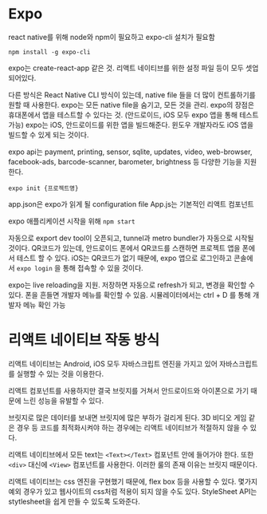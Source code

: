 # Expo

react native를 위해 node와 npm이 필요하고 expo-cli 설치가 필요함

`npm install -g expo-cli`

expo는 create-react-app 같은 것. 리액트 네이티브를 위한 설정 파일 등이 모두 셋업되어있다.

다른 방식은 React Native CLI 방식이 있는데, native file 들을 더 많이 컨트롤하기를 원할 때 사용한다.
expo는 모든 native file을 숨기고, 모든 것을 관리. expo의 장점은 휴대폰에서 앱을 테스트할 수 있다는 것. (안드로이드, iOS 모두 expo 앱을 통해 테스트 가능)
expo는 iOS, 안드로이드를 위한 앱을 빌드해준다. 윈도우 개발자라도 iOS 앱을 빌드할 수 있게 되는 것이다.

expo api는 payment, printing, sensor, sqlite, updates, video, web-browser, facebook-ads, barcode-scanner, barometer, brightness 등 다양한 기능을 지원한다.

`expo init {프로젝트명}`

app.json은 expo가 읽게 될 configuration file
App.js는 기본적인 리액트 컴포넌트

expo 애플리케이션 시작을 위해 `npm start`

자동으로 export dev tool이 오픈되고, tunnel과 metro bundler가 자동으로 시작될 것이다.
QR코드가 있는데, 안드로이드 폰에서 QR코드를 스캔하면 프로젝트 앱을 폰에서 테스트 할 수 있다.
iOS는 QR코드가 없기 때문에, expo 앱으로 로그인하고 콘솔에서 `expo login` 을 통해 접속할 수 있을 것이다.

expo는 live reloading을 지원. 저장하면 자동으로 refresh가 되고, 변경을 확인할 수 있다.
폰을 흔들면 개발자 메뉴를 확인할 수 있음. 시뮬레이터에서는 ctrl + D 를 통해 개발자 메뉴 확인 가능

# 리액트 네이티브 작동 방식

리액트 네이티브는 Android, iOS 모두 자바스크립트 엔진을 가지고 있어 자바스크립트를 실행할 수 있는 것을 이용한다.

리액트 컴포넌트를 사용하지만 결국 브릿지를 거쳐서 안드로이드와 아이폰으로 가기 때문에 느린 성능을 유발할 수 있다.

브릿지로 많은 데이터를 보내면 브릿지에 많은 부하가 걸리게 된다. 3D 비디오 게임 같은 경우 등 코드를 최적화시켜야 하는 경우에는 리액트 네이티브가 적절하지 않을 수 있다.

리액트 네이티브에서 모든 text는 `<Text></Text>` 컴포넌트 안에 들어가야 한다. 또한 `<div>` 대신에 `<View>` 컴포넌트를 사용한다. 이러한 룰의 존재 이유는 브릿지 때문이다.

리액트 네이티브는 css 엔진을 구현했기 때문에, flex box 등을 사용할 수 있다. 몇가지 예외 경우가 있고 웹사이트의 css처럼 적용이 되지 않을 수도 있다. StyleSheet API는 stytlesheet을 쉽게 만들 수 있도록 도와준다.
